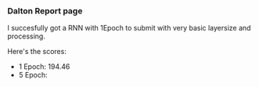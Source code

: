 ### Dalton Report page 
I succesfully got a RNN with 1Epoch to submit with very basic layersize and processing.






Here's the scores: 
* 1 Epoch: 194.46
* 5 Epoch: 